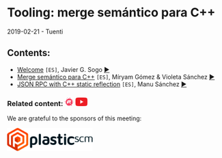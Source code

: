 # Tooling: merge semántico para C++
2019-02-21 - Tuenti

## Contents:
- [Welcome](welcome.pdf) `[ES]`, Javier G. Sogo [&#x25b6;](https://youtu.be/)
- [Merge semántico para C++](https://www.slideshare.net/MryamGmezSanMartn/c-meetup-madrid) `[ES]`, Míryam Gómez & Violeta Sánchez [&#x25b6;](https://youtu.be/)
- [JSON RPC with C++ static reflection](json_rpc.pdf) `[ES]`, Manu Sánchez [&#x25b6;](https://youtu.be/)

### Related content: [<img src="../assets/brand-logos/meetup.svg" alt="meetup" height="20"/>](https://www.meetup.com/es-ES/Madrid-C-Cpp/events/259071893/) [<img src="../assets/brand-logos/youtube.svg" alt="youtube" height="20"/>](https://youtu.be/)

We are grateful to the sponsors of this meeting:  

[<img src="../assets/sponsor-logos/plastic_scm.png" alt="PlasticSCM" width="200"/>](https://www.plasticscm.com/)
